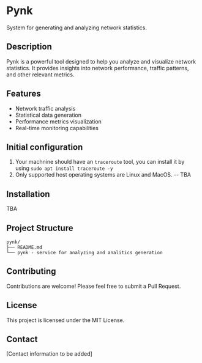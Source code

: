 # Pynk

System for generating and analyzing network statistics.

## Description

Pynk is a powerful tool designed to help you analyze and visualize network statistics. It provides insights into network performance, traffic patterns, and other relevant metrics.

## Features

- Network traffic analysis
- Statistical data generation
- Performance metrics visualization
- Real-time monitoring capabilities

## Initial configuration
1. Your machnine should have an `traceroute` tool, you can install it by using `sudo apt install traceroute -y`
2. Only supported host operating systems are Linux and MacOS.
-- TBA
## Installation

TBA

## Project Structure

```
pynk/
├── README.md
└── pynk - service for analyzing and analitics generation
```

## Contributing

Contributions are welcome! Please feel free to submit a Pull Request.

## License

This project is licensed under the MIT License.


## Contact

[Contact information to be added]
